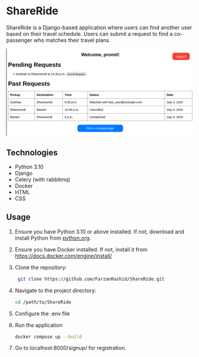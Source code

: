 # ShareRide
ShareRide is a Django-based application where users can find another user based on their travel
schedule. Users can submit a request to find a co-passenger who matches their travel plans.

![ShareRide](readme.png)


## Technologies
- Python 3.10
- Django
- Celery (with rabbitmq)
- Docker
- HTML
- CSS

## Usage

1. Ensure you have Python 3.10 or above installed. If not, download and install Python from
   [python.org](https://www.python.org/downloads/).    


2. Ensure you have Docker installed. If not, install it from https://docs.docker.com/engine/install/


3. Clone the repository:
   ```bash
    git clone https://github.com/FarzanRashid/ShareRide.git
    ```
4. Navigate to the project directory:

    ```bash
    cd /path/to/ShareRide
    ```

5. Configure the .env file


6. Run the application
    ```bash
    docker compose up --build
    ```
    
7. Go to localhost:8000/signup/ for registration.
